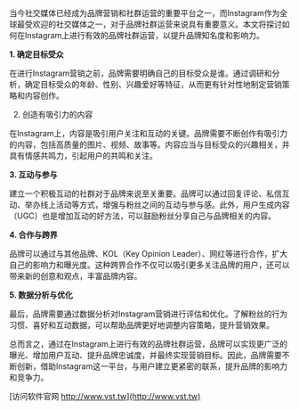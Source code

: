 当今社交媒体已经成为品牌营销和社群运营的重要平台之一，而Instagram作为全球最受欢迎的社交媒体之一，对于品牌社群运营来说具有重要意义。本文将探讨如何在Instagram上进行有效的品牌社群运营，以提升品牌知名度和影响力。

**1. 确定目标受众**

在进行Instagram营销之前，品牌需要明确自己的目标受众是谁。通过调研和分析，确定目标受众的年龄、性别、兴趣爱好等特征，从而更有针对性地制定营销策略和内容创作。

2. 创造有吸引力的内容

在Instagram上，内容是吸引用户关注和互动的关键。品牌需要不断创作有吸引力的内容，包括高质量的图片、视频、故事等。内容应当与目标受众的兴趣相关，并具有情感共鸣力，引起用户的共鸣和关注。

**3. 互动与参与**

建立一个积极互动的社群对于品牌来说至关重要。品牌可以通过回复评论、私信互动、举办线上活动等方式，增强与粉丝之间的互动与参与感。此外，用户生成内容（UGC）也是增加互动的好方法，可以鼓励粉丝分享自己与品牌相关的内容。

**4. 合作与跨界**

品牌可以通过与其他品牌、KOL（Key Opinion Leader）、网红等进行合作，扩大自己的影响力和曝光度。这种跨界合作不仅可以吸引更多关注品牌的用户，还可以带来新的创意和观点，丰富品牌内容。

**5. 数据分析与优化**

最后，品牌需要通过数据分析对Instagram营销进行评估和优化。了解粉丝的行为习惯、喜好和互动数据，可以帮助品牌更好地调整内容策略，提升营销效果。

总而言之，通过在Instagram上进行有效的品牌社群运营，品牌可以实现更广泛的曝光、增加用户互动、提升品牌忠诚度，并最终实现营销目标。因此，品牌需要不断创新，借助Instagram这一平台，与用户建立更紧密的联系，提升品牌的影响力和竞争力。


[访问软件官网 http://www.vst.tw](http://www.vst.tw)
